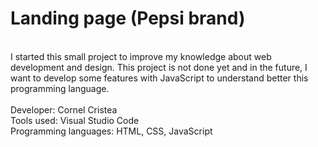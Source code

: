 # Landing page (Pepsi brand)
<br/>
I started this small project to improve my knowledge about web development and design. 
This project is not done yet and in the future, I want to develop some features with JavaScript to understand better this programming language.
<br/><br/>
Developer: Cornel Cristea<br/>
Tools used: Visual Studio Code<br/>
Programming languages: HTML, CSS, JavaScript<br/>
<br/>